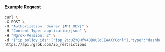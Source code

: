 <!-- Code generated for API Clients. DO NOT EDIT. -->

#### Example Request

```bash
curl \
-X POST \
-H "Authorization: Bearer {API_KEY}" \
-H "Content-Type: application/json" \
-H "Ngrok-Version: 2" \
-d '{"ip_policy_ids":["ipp_2tcUZYQHfV40BuUEqCEAAXYCcnl"],"type":"dashboard"}' \
https://api.ngrok.com/ip_restrictions
```
